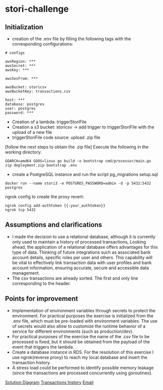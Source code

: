 # stori-challenge

## Initialization

- creation of the .env file by filling the following tags with the corresponding configurations:
```
# configs

awsRegion: ***
awsSecret: ***
awsKey: ***

awsSesFrom: ***

awsBucket: storicsv
awsBucketKey: transactions.csv

host: ***
database: postgres
user: postgres
password: ***
```

- Creation of a lambda: triggerStoriFile
- Creation a s3 bucket: storicsv -> add trigger to triggerStoriFile with the upload of a new file
- triggerStoriFile code source: upload .zip file

[follow the next steps to obtain the .zip file]
Execute the following in the working directory:
```
GOARCH=amd64 GOOS=linux go build -o bootstrap cmd/processor/main.go
zip deployment.zip bootstrap .env
```

- create a PostgreSQL instance and run the script pg_migrations setup.sql
```
docker run --name stori3 -e POSTGRES_PASSWORD=admin -d -p 5432:5432 postgres
```

ngrok config to create the proxy revert:
```
ngrok config add-authtoken {{:your_authtoken}}
ngrok tcp 5432
```

## Assumptions and clarifications
- I made the decision to use a relational database, although it is currently only used to maintain a history of processed transactions, Looking ahead, the application of a relational database offers advantages for this type of data. Thinking of future integrations such as associated bank account details, specific roles per user and others. This capability will be vital to effectively link transaction data with user profiles and bank account information, ensuring accurate, secure and accessible data management.
- The csv transactions are already sorted. The first and only line corresponding to the header.

## Points for improvement
- Implementation of environment variables through secrets to protect the environment. For practical purposes the exercise is initialized from the .env file, which must be pre-loaded with environment variables. The use of secrets would also allow to customize the runtime behavior of a service for different environments (such as production/dev).
- For practical purposes of the exercise the name of the .csv file to be processed is fixed, but it should be obtained from the payload of the event that triggers the lambda. .
- Create a database instance in RDS. For the resolution of this exercise I use ngrok(reverse proxy) to reach my local database and insert the transaction history.
- A stress load could be performed to identify possible memory leakage (since the transactions are processed concurrently using goroutines).


[Solution Diagram](docs/solution.png)
[Transactions history](docs/db.png)
[Email](docs/email.png)